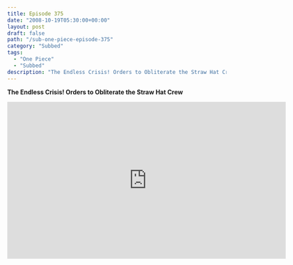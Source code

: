 ```yaml
---
title: Episode 375
date: "2008-10-19T05:30:00+00:00"
layout: post
draft: false
path: "/sub-one-piece-episode-375"
category: "Subbed"
tags:
  - "One Piece"
  - "Subbed"
description: "The Endless Crisis! Orders to Obliterate the Straw Hat Crew"
---
```


**The Endless Crisis! Orders to Obliterate the Straw Hat Crew**

<iframe width="640" height="360" src="https://www.rapidvideo.com/e/FXV0TW2HBU" frameborder="0" marginwidth=0 marginheight=0 scrolling=no allowfullscreen></iframe>


